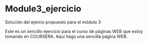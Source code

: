 # Module3_ejercicio
Solución del ejercio propuesto para el módulo 3

Este es un sencillo ejercicio para el curso de páginas WEB que estoy tomando en COURSERA.
Aquí hago una sencilla página WEB.
